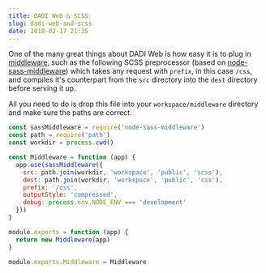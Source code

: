 ```yaml
---
title: DADI Web & SCSS
slug: dadi-web-and-scss
date: 2018-02-17 21:35
---
```


One of the many great things about DADI Web is how easy it is to plug in [middleware](https://docs.dadi.tech/web#middleware), such as the following SCSS preprocessor (based on [node-sass-middleware](https://github.com/sass/node-sass-middleware)) which takes any request with `prefix`, in this case `/css`, and compiles it's counterpart from the `src` directory into the `dest` directory before serving it up.

All you need to do is drop this file into your `workspace/middleware` directory and make sure the paths are correct.

```js
const sassMiddleware = require('node-sass-middleware')
const path = require('path')
const workdir = process.cwd()

const Middleware = function (app) {
  app.use(sassMiddleware({
    src: path.join(workdir, 'workspace', 'public', 'scss'),
    dest: path.join(workdir, 'workspace', 'public', 'css'),
    prefix: '/css',
    outputStyle: 'compressed',
    debug: process.env.NODE_ENV === 'development'
  }))
}

module.exports = function (app) {
  return new Middleware(app)
}

module.exports.Middleware = Middleware
```
